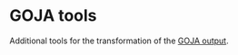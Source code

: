 # GOJA tools
Additional tools for the transformation of the [GOJA output](https://github.com/JPETTomography/j-pet-gate-tools/tree/master/goja#goja-output).
